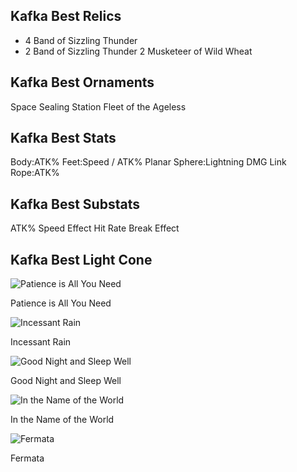 ## Kafka Best Relics
-
	4 Band of Sizzling Thunder
-
	2 Band of Sizzling Thunder
	2 Musketeer of Wild Wheat

## Kafka Best Ornaments
Space Sealing Station
Fleet of the Ageless

## Kafka Best Stats
Body:ATK%
Feet:Speed / ATK%
Planar Sphere:Lightning DMG
Link Rope:ATK%
## Kafka Best Substats
ATK%
Speed
Effect Hit Rate
Break Effect

## Kafka Best Light Cone

![Patience is All You Need](https://rerollcdn.com/STARRAIL/LightCones/patience_is_all_you_need_sm.png)

Patience is All You Need

![Incessant Rain](https://rerollcdn.com/STARRAIL/LightCones/incessant_rain_sm.png)

Incessant Rain

![Good Night and Sleep Well](https://rerollcdn.com/STARRAIL/LightCones/good_night_and_sleep_well_sm.png)

Good Night and Sleep Well

![In the Name of the World](https://rerollcdn.com/STARRAIL/LightCones/in_the_name_of_the_world_sm.png)

In the Name of the World

![Fermata](https://rerollcdn.com/STARRAIL/LightCones/fermata_sm.png)

Fermata